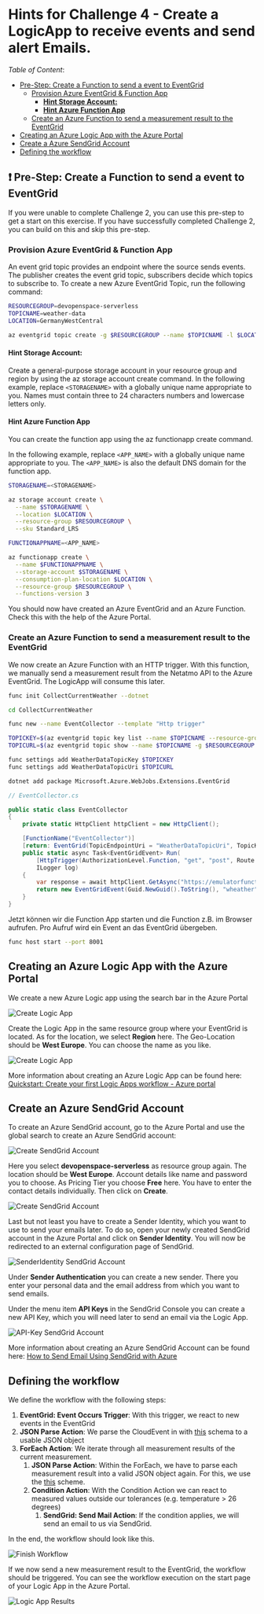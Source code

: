 # Hints for Challenge 4 - Create a LogicApp to receive events and send alert Emails.

_Table of Content_:

- [Pre-Step: Create a Function to send a event to EventGrid](#-heavy-exclamation-mark--pre-step--create-a-function-to-send-a-event-to-eventgrid)
  - [Provision Azure EventGrid & Function App](#provision-azure-eventgrid---function-app)
    - [**Hint Storage Account:**](#--hint-storage-account---)
    - [**Hint Azure Function App**](#--hint-azure-function-app--)
  - [Create an Azure Function to send a measurement result to the EventGrid](#create-an-azure-function-to-send-a-measurement-result-to-the-eventgrid)
- [Creating an Azure Logic App with the Azure Portal](#creating-an-azure-logic-app-with-the-azure-portal)
- [Create a Azure SendGrid Account](#create-a-azure-sendgrid-account)
- [Defining the workflow](#defining-the-workflow)

## :heavy_exclamation_mark: Pre-Step: Create a Function to send a event to EventGrid

If you were unable to complete Challenge 2, you can use this pre-step to get a start on this exercise. If you have successfully completed Challenge 2, you can build on this and skip this pre-step.

### Provision Azure EventGrid & Function App

An event grid topic provides an endpoint where the source sends events. The publisher creates the event grid topic, subscribers decide which topics to subscribe to. To create a new Azure EventGrid Topic, run the following command:

```bash
RESOURCEGROUP=devopenspace-serverless
TOPICNAME=weather-data
LOCATION=GermanyWestCentral

az eventgrid topic create -g $RESOURCEGROUP --name $TOPICNAME -l $LOCATION
```

#### **Hint Storage Account:**

Create a general-purpose storage account in your resource group and region by using the az storage account create command. In the following example, replace `<STORAGENAME>` with a globally unique name appropriate to you. Names must contain three to 24 characters numbers and lowercase letters only.

#### **Hint Azure Function App**

You can create the function app using the az functionapp create command.

In the following example, replace `<APP_NAME>` with a globally unique name appropriate to you. The `<APP_NAME>` is also the default DNS domain for the function app.

```bash
STORAGENAME=<STORAGENAME>

az storage account create \
  --name $STORAGENAME \
  --location $LOCATION \
  --resource-group $RESOURCEGROUP \
  --sku Standard_LRS

FUNCTIONAPPNAME=<APP_NAME>

az functionapp create \
  --name $FUNCTIONAPPNAME \
  --storage-account $STORAGENAME \
  --consumption-plan-location $LOCATION \
  --resource-group $RESOURCEGROUP \
  --functions-version 3
```

You should now have created an Azure EventGrid and an Azure Function. Check this with the help of the Azure Portal.

### Create an Azure Function to send a measurement result to the EventGrid

We now create an Azure Function with an HTTP trigger. With this function, we manually send a measurement result from the Netatmo API to the Azure EventGrid. The LogicApp will consume this later.

```bash
func init CollectCurrentWeather --dotnet

cd CollectCurrentWeather

func new --name EventCollector --template "Http trigger"

TOPICKEY=$(az eventgrid topic key list --name $TOPICNAME --resource-group $RESOURCEGROUP --query "key1" --output tsv)
TOPICURL=$(az eventgrid topic show --name $TOPICNAME -g $RESOURCEGROUP --query "endpoint" --output tsv)

func settings add WeatherDataTopicKey $TOPICKEY
func settings add WeatherDataTopicUri $TOPICURL

dotnet add package Microsoft.Azure.WebJobs.Extensions.EventGrid
```

```csharp
// EventCollector.cs

public static class EventCollector
{
    private static HttpClient httpClient = new HttpClient();

    [FunctionName("EventCollector")]
    [return: EventGrid(TopicEndpointUri = "WeatherDataTopicUri", TopicKeySetting = "WeatherDataTopicKey")]
    public static async Task<EventGridEvent> Run(
        [HttpTrigger(AuthorizationLevel.Function, "get", "post", Route = null)] HttpRequest req,
        ILogger log)
    {
        var response = await httpClient.GetAsync("https://emulatorfunctionapp98f3eeca.azurewebsites.net/api/getstationdata?device_Id=70:ee:50:1b:26:ac&code=K3fQDcXMFOSPKGV1DM8JCzvmtyQtx6C4CG4Ba6Xe1rpN9higlU5S3Q==");
        return new EventGridEvent(Guid.NewGuid().ToString(), "wheather", await response.Content.ReadAsStringAsync(), "devopenspace.serverless.weather", DateTime.UtcNow, "1.0");
    }
}
```

Jetzt können wir die Function App starten und die Function z.B. im Browser aufrufen. Pro Aufruf wird ein Event an das EventGrid übergeben.

```bash
func host start --port 8001
```

## Creating an Azure Logic App with the Azure Portal

We create a new Azure Logic app using the search bar in the Azure Portal

![Create Logic App](../../Assets/Images/challenge-4/create-logic-app.png)

Create the Logic App in the same resource group where your EventGrid is located. As for the location, we select **Region** here. The Geo-Location should be **West Europe**. You can choose the name as you like.

![Create Logic App](../../Assets/Images/challenge-4/create-logic-app-dialog.png)

More information about creating an Azure Logic App can be found here: [Quickstart: Create your first Logic Apps workflow - Azure portal](https://docs.microsoft.com/en-us/azure/logic-apps/quickstart-create-first-logic-app-workflow)

## Create an Azure SendGrid Account

To create an Azure SendGrid account, go to the Azure Portal and use the global search to create an Azure SendGrid account:

![Create SendGrid Account](../../Assets/Images/challenge-4/sendgrid_portal.png)

Here you select **devopenspace-serverless** as resource group again. The location should be **West Europe**. Account details like name and password you to choose. As Pricing Tier you choose **Free** here. You have to enter the contact details individually. Then click on **Create**.

![Create SendGrid Account](../../Assets/Images/challenge-4/create-sendgrid.png)

Last but not least you have to create a Sender Identity, which you want to use to send your emails later. To do so, open your newly created SendGrid account in the Azure Portal and click on **Sender Identity**. You will now be redirected to an external configuration page of SendGrid.

![SenderIdentity SendGrid Account](../../Assets/Images/challenge-4/sender-identity.png)

Under **Sender Authentication** you can create a new sender. There you enter your personal data and the email address from which you want to send emails.

Under the menu item **API Keys** in the SendGrid Console you can create a new API Key, which you will need later to send an email via the Logic App.

![API-Key SendGrid Account](../../Assets/Images/challenge-4/sendgrid-api-key.png)

More information about creating an Azure SendGrid Account can be found here: [How to Send Email Using SendGrid with Azure](https://docs.microsoft.com/en-us/azure/sendgrid-dotnet-how-to-send-email)

## Defining the workflow

We define the workflow with the following steps:

1. **EventGrid: Event Occurs Trigger**: With this trigger, we react to new events in the EventGrid
2. **JSON Parse Action**: We parse the CloudEvent in with [this](./Final/02_LogicApp_Definition/schemas/01_CloudEvent_Schema.json) schema to a usable JSON object
3. **ForEach Action**: We iterate through all measurement results of the current measurement.
   1. **JSON Parse Action**: Within the ForEach, we have to parse each measurement result into a valid JSON object again. For this, we use the [this](./Final/02_LogicApp_Definition/schemas/02_Measurement_Schema.json) scheme.
   2. **Condition Action**: With the Condition Action we can react to measured values outside our tolerances (e.g. temperature > 26 degrees)
      1. **SendGrid: Send Mail Action**: If the condition applies, we will send an email to us via SendGrid.

In the end, the workflow should look like this.

![Finish Workflow](./Final/02_LogicApp_Definition/Logic_Apps_Designer_Result.png)

If we now send a new measurement result to the EventGrid, the workflow should be triggered. You can see the workflow execution on the start page of your Logic App in the Azure Portal.

![Logic App Results](../../Assets/Images/challenge-4/logic-app-results.png)
